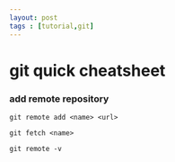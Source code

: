 ```yaml
---
layout: post
tags : [tutorial,git]
---
```

# git quick cheatsheet



### add remote repository
~~~
git remote add <name> <url>
~~~
~~~
git fetch <name>
~~~
~~~
git remote -v
~~~